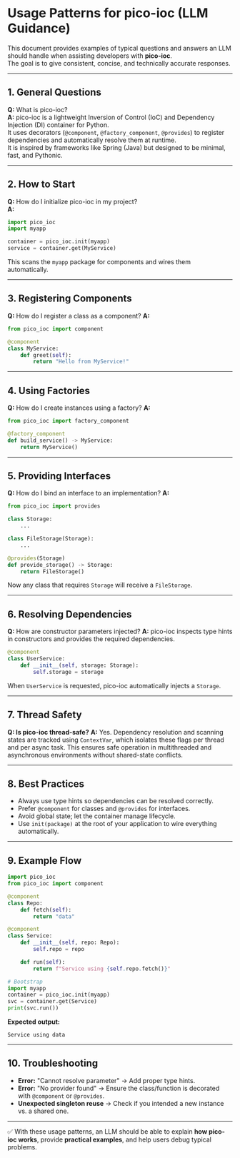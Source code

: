 # Usage Patterns for pico-ioc (LLM Guidance)

This document provides examples of typical questions and answers an LLM should handle when assisting developers with **pico-ioc**.  
The goal is to give consistent, concise, and technically accurate responses.

---

## 1. General Questions

**Q:** What is pico-ioc?  
**A:** pico-ioc is a lightweight Inversion of Control (IoC) and Dependency Injection (DI) container for Python.  
It uses decorators (`@component`, `@factory_component`, `@provides`) to register dependencies and automatically resolve them at runtime.  
It is inspired by frameworks like Spring (Java) but designed to be minimal, fast, and Pythonic.

---

## 2. How to Start

**Q:** How do I initialize pico-ioc in my project?  
**A:**  
```python
import pico_ioc
import myapp

container = pico_ioc.init(myapp)
service = container.get(MyService)
````

This scans the `myapp` package for components and wires them automatically.

---

## 3. Registering Components

**Q:** How do I register a class as a component?
**A:**

```python
from pico_ioc import component

@component
class MyService:
    def greet(self):
        return "Hello from MyService!"
```

---

## 4. Using Factories

**Q:** How do I create instances using a factory?
**A:**

```python
from pico_ioc import factory_component

@factory_component
def build_service() -> MyService:
    return MyService()
```

---

## 5. Providing Interfaces

**Q:** How do I bind an interface to an implementation?
**A:**

```python
from pico_ioc import provides

class Storage:
    ...

class FileStorage(Storage):
    ...

@provides(Storage)
def provide_storage() -> Storage:
    return FileStorage()
```

Now any class that requires `Storage` will receive a `FileStorage`.

---

## 6. Resolving Dependencies

**Q:** How are constructor parameters injected?
**A:** pico-ioc inspects type hints in constructors and provides the required dependencies.

```python
@component
class UserService:
    def __init__(self, storage: Storage):
        self.storage = storage
```

When `UserService` is requested, pico-ioc automatically injects a `Storage`.

---

## 7. Thread Safety

**Q: Is pico-ioc thread-safe?**
**A:** Yes. Dependency resolution and scanning states are tracked using `ContextVar`, which isolates these flags per thread and per async task. This ensures safe operation in multithreaded and asynchronous environments without shared-state conflicts.

---

## 8. Best Practices

* Always use type hints so dependencies can be resolved correctly.
* Prefer `@component` for classes and `@provides` for interfaces.
* Avoid global state; let the container manage lifecycle.
* Use `init(package)` at the root of your application to wire everything automatically.

---

## 9. Example Flow

```python
import pico_ioc
from pico_ioc import component

@component
class Repo:
    def fetch(self):
        return "data"

@component
class Service:
    def __init__(self, repo: Repo):
        self.repo = repo

    def run(self):
        return f"Service using {self.repo.fetch()}"

# Bootstrap
import myapp
container = pico_ioc.init(myapp)
svc = container.get(Service)
print(svc.run())
```

**Expected output:**

```
Service using data
```

---

## 10. Troubleshooting

* **Error:** "Cannot resolve parameter" → Add proper type hints.
* **Error:** "No provider found" → Ensure the class/function is decorated with `@component` or `@provides`.
* **Unexpected singleton reuse** → Check if you intended a new instance vs. a shared one.

---

✅ With these usage patterns, an LLM should be able to explain **how pico-ioc works**, provide **practical examples**, and help users debug typical problems.


